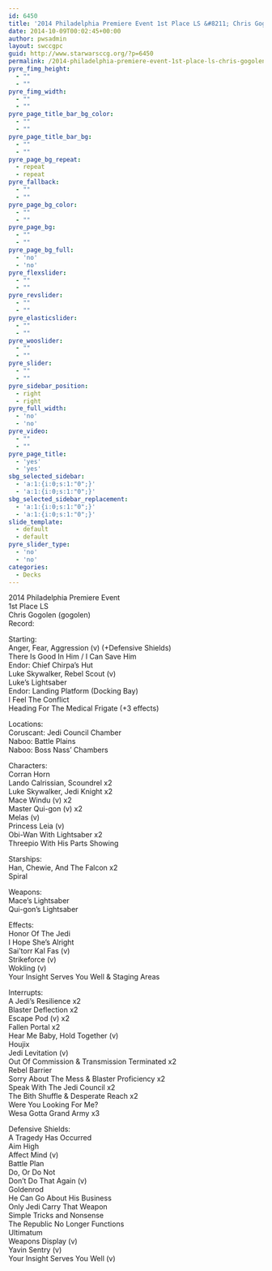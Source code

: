 ```yaml
---
id: 6450
title: '2014 Philadelphia Premiere Event 1st Place LS &#8211; Chris Gogolen TIGIH Mains'
date: 2014-10-09T00:02:45+00:00
author: pwsadmin
layout: swccgpc
guid: http://www.starwarsccg.org/?p=6450
permalink: /2014-philadelphia-premiere-event-1st-place-ls-chris-gogolen-tigih-mains/
pyre_fimg_height:
  - ""
  - ""
pyre_fimg_width:
  - ""
  - ""
pyre_page_title_bar_bg_color:
  - ""
  - ""
pyre_page_title_bar_bg:
  - ""
  - ""
pyre_page_bg_repeat:
  - repeat
  - repeat
pyre_fallback:
  - ""
  - ""
pyre_page_bg_color:
  - ""
  - ""
pyre_page_bg:
  - ""
  - ""
pyre_page_bg_full:
  - 'no'
  - 'no'
pyre_flexslider:
  - ""
  - ""
pyre_revslider:
  - ""
  - ""
pyre_elasticslider:
  - ""
  - ""
pyre_wooslider:
  - ""
  - ""
pyre_slider:
  - ""
  - ""
pyre_sidebar_position:
  - right
  - right
pyre_full_width:
  - 'no'
  - 'no'
pyre_video:
  - ""
  - ""
pyre_page_title:
  - 'yes'
  - 'yes'
sbg_selected_sidebar:
  - 'a:1:{i:0;s:1:"0";}'
  - 'a:1:{i:0;s:1:"0";}'
sbg_selected_sidebar_replacement:
  - 'a:1:{i:0;s:1:"0";}'
  - 'a:1:{i:0;s:1:"0";}'
slide_template:
  - default
  - default
pyre_slider_type:
  - 'no'
  - 'no'
categories:
  - Decks
---
```

2014 Philadelphia Premiere Event  
1st Place LS  
Chris Gogolen (gogolen)  
Record:

Starting:  
Anger, Fear, Aggression (v) (+Defensive Shields)  
There Is Good In Him / I Can Save Him  
Endor: Chief Chirpa&#8217;s Hut  
Luke Skywalker, Rebel Scout (v)  
Luke&#8217;s Lightsaber  
Endor: Landing Platform (Docking Bay)  
I Feel The Conflict  
Heading For The Medical Frigate (+3 effects)

Locations:  
Coruscant: Jedi Council Chamber  
Naboo: Battle Plains  
Naboo: Boss Nass&#8217; Chambers

Characters:  
Corran Horn  
Lando Calrissian, Scoundrel x2  
Luke Skywalker, Jedi Knight x2  
Mace Windu (v) x2  
Master Qui-gon (v) x2  
Melas (v)  
Princess Leia (v)  
Obi-Wan With Lightsaber x2  
Threepio With His Parts Showing

Starships:  
Han, Chewie, And The Falcon x2  
Spiral

Weapons:  
Mace&#8217;s Lightsaber  
Qui-gon&#8217;s Lightsaber

Effects:  
Honor Of The Jedi  
I Hope She&#8217;s Alright  
Sai&#8217;torr Kal Fas (v)  
Strikeforce (v)  
Wokling (v)  
Your Insight Serves You Well & Staging Areas

Interrupts:  
A Jedi&#8217;s Resilience x2  
Blaster Deflection x2  
Escape Pod (v) x2  
Fallen Portal x2  
Hear Me Baby, Hold Together (v)  
Houjix  
Jedi Levitation (v)  
Out Of Commission & Transmission Terminated x2  
Rebel Barrier  
Sorry About The Mess & Blaster Proficiency x2  
Speak With The Jedi Council x2  
The Bith Shuffle & Desperate Reach x2  
Were You Looking For Me?  
Wesa Gotta Grand Army x3

Defensive Shields:  
A Tragedy Has Occurred  
Aim High  
Affect Mind (v)  
Battle Plan  
Do, Or Do Not  
Don&#8217;t Do That Again (v)  
Goldenrod  
He Can Go About His Business  
Only Jedi Carry That Weapon  
Simple Tricks and Nonsense  
The Republic No Longer Functions  
Ultimatum  
Weapons Display (v)  
Yavin Sentry (v)  
Your Insight Serves You Well (v)